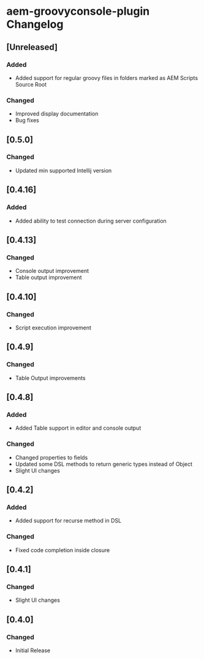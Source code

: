 <!-- Keep a Changelog guide -> https://keepachangelog.com -->

# aem-groovyconsole-plugin Changelog

## [Unreleased]
### Added
- Added support for regular groovy files in folders marked as AEM Scripts Source Root
### Changed
- Improved display documentation
- Bug fixes

## [0.5.0]
### Changed
- Updated min supported Intellij version

## [0.4.16]
### Added
- Added ability to test connection during server configuration

## [0.4.13]
### Changed
- Console output improvement
- Table output improvement

## [0.4.10]
### Changed
- Script execution improvement

## [0.4.9]
### Changed
- Table Output improvements

## [0.4.8]
### Added
- Added Table support in editor and console output

### Changed
- Changed properties to fields
- Updated some DSL methods to return generic types instead of Object
- Slight UI changes

## [0.4.2]
### Added
- Added support for recurse method in DSL

### Changed
- Fixed code completion inside closure

## [0.4.1]
### Changed
- Slight UI changes

## [0.4.0]
### Changed
- Initial Release